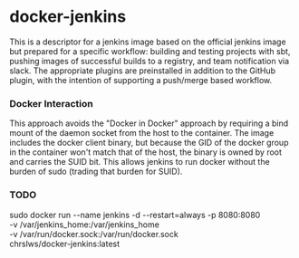 # docker-jenkins

This is a descriptor for a jenkins image based on the official jenkins image but
prepared for a specific workflow: building and testing projects with sbt,
pushing images of successful builds to a registry, and team notification via
slack. The appropriate plugins are preinstalled in addition to the GitHub
plugin, with the intention of supporting a push/merge based workflow.

### Docker Interaction

This approach avoids the "Docker in Docker" approach by requiring a bind mount
of the daemon socket from the host to the container. The image includes the
docker client binary, but because the GID of the docker group in the container
won't match that of the host, the binary is owned by root and carries the
SUID bit. This allows jenkins to run docker without the burden of sudo 
(trading that burden for SUID).

### TODO

sudo docker run --name jenkins -d --restart=always -p 8080:8080 \
  -v /var/jenkins_home:/var/jenkins_home \
  -v /var/run/docker.sock:/var/run/docker.sock \
  chrslws/docker-jenkins:latest
